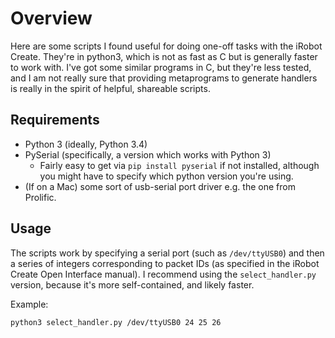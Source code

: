 # Overview

Here are some scripts I found useful for doing one-off tasks with the iRobot Create. 
They're in python3, which is not as fast as C but is generally faster to work
with. 
I've got some similar programs in C, but they're less tested, and I am not really sure that providing metaprograms to generate handlers is really in the spirit of helpful, shareable scripts.

## Requirements

* Python 3 (ideally, Python 3.4)
* PySerial (specifically, a version which works with Python 3)
    - Fairly easy to get via `pip install pyserial` if not installed, although you might have to specify which python version you're using.
* (If on a Mac) some sort of usb-serial port driver e.g. the one from Prolific.

## Usage

The scripts work by specifying a serial port (such as `/dev/ttyUSB0`) and then a series of integers corresponding to packet IDs (as specified in the iRobot Create Open Interface manual).
I recommend using the `select_handler.py` version, because it's more self-contained, and likely faster.

Example:

```bash
python3 select_handler.py /dev/ttyUSB0 24 25 26
```
